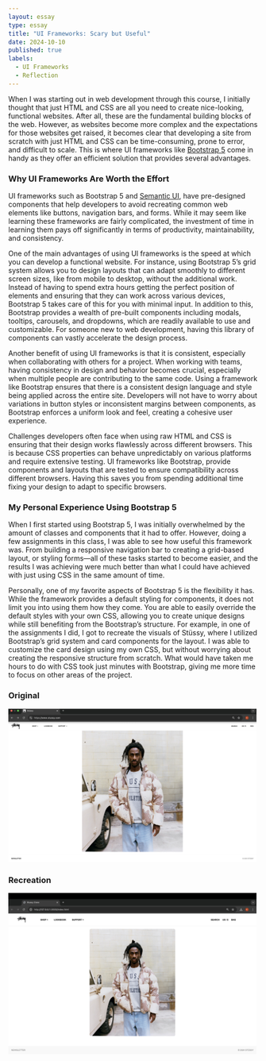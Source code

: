 ```yaml
---
layout: essay
type: essay
title: "UI Frameworks: Scary but Useful"
date: 2024-10-10
published: true
labels:
  - UI Frameworks
  - Reflection
---
```

When I was starting out in web development through this course, I initially thought that just HTML and CSS are all you need to create nice-looking, functional websites. After all, these are the fundamental building blocks of the web. However, as websites become more complex and the expectations for those websites get raised, it becomes clear that developing a site from scratch with just HTML and CSS can be time-consuming, prone to error, and difficult to scale. This is where UI frameworks like [Bootstrap 5](https://getbootstrap.com/docs/5.0/getting-started/introduction/) come in handy as they offer an efficient solution that provides several advantages.

### Why UI Frameworks Are Worth the Effort

UI frameworks such as Bootstrap 5 and [Semantic UI](https://semantic-ui.com/), have pre-designed components that help developers to avoid recreating common web elements like buttons, navigation bars, and forms.  While it may seem like learning these frameworks are fairly complicated, the investment of time in learning them pays off significantly in terms of productivity, maintainability, and consistency.

One of the main advantages of using UI frameworks is the speed at which you can develop a functional website. For instance, using Bootstrap 5’s grid system allows you to design layouts that can adapt smoothly to different screen sizes, like from mobile to desktop, without the additional work. Instead of having to spend extra hours getting the perfect position of elements and ensuring that they can work across various devices, Bootstrap 5 takes care of this for you with minimal input. In addition to this, Bootstrap provides a wealth of pre-built components including modals, tooltips, carousels, and dropdowns, which are readily available to use and customizable. For someone new to web development, having this library of components can vastly accelerate the design process.

Another benefit of using UI frameworks is that it is consistent, especially when collaborating with others for a project. When working with teams, having consistency in design and behavior becomes crucial, especially when multiple people are contributing to the same code. Using a framework like Bootstrap ensures that there is a consistent design language and style being applied across the entire site. Developers will not have to worry about variations in button styles or inconsistent margins between components, as Bootstrap enforces a uniform look and feel, creating a cohesive user experience.

Challenges developers often face when using raw HTML and CSS is ensuring that their design works flawlessly across different browsers. This is because CSS properties can behave unpredictably on various platforms and require extensive testing. UI frameworks like Bootstrap, provide components and layouts that are tested to ensure compatibility across different browsers. Having this saves you from spending additional time fixing your design to adapt to specific browsers.

### My Personal Experience Using Bootstrap 5

When I first started using Bootstrap 5, I was initially overwhelmed by the amount of classes and components that it had to offer. However, doing a few assignments in this class, I was able to see how useful this framework was. From building a responsive navigation bar to creating a grid-based layout, or styling forms—all of these tasks started to become easier, and the results I was achieving were much better than what I could have achieved with just using CSS in the same amount of time.

Personally, one of my favorite aspects of Bootstrap 5 is the flexibility it has. While the framework provides a default styling for components, it does not limit you into using them how they come. You are able to easily override the default styles with your own CSS, allowing you to create unique designs while still benefiting from the Bootstrap’s structure. For example, in one of the assignments I did, I got to recreate the visuals of Stüssy, where I utilized Bootstrap’s grid system and card components for the layout. I was able to customize the card design using my own CSS, but without worrying about creating the responsive structure from scratch. What would have taken me hours to do with CSS took just minutes with Bootstrap, giving me more time to focus on other areas of the project.

### Original
<img src="/img/stussy_original.jpg" alt="Original Stussy Website" width="500"/>

### Recreation
<img src="/img/stussy_recreation.jpg" alt="My Recreation of Stussy Website" width="500"/>

